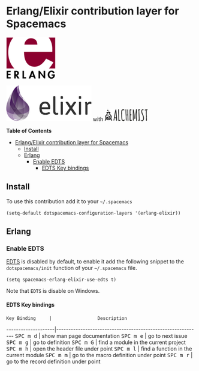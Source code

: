 # Erlang/Elixir contribution layer for Spacemacs

![logo_erlang](img/erlang.png)

![logo_elixir](img/elixir.png) with ![logo_alchemist](img/alchemist.png)

<!-- markdown-toc start - Don't edit this section. Run M-x markdown-toc/generate-toc again -->
**Table of Contents**

- [Erlang/Elixir contribution layer for Spacemacs](#erlangelixir-contribution-layer-for-spacemacs)
    - [Install](#install)
    - [Erlang](#erlang)
        - [Enable EDTS](#enable-edts)
            - [EDTS Key bindings](#edts-key-bindings)

<!-- markdown-toc end -->

## Install

To use this contribution add it to your `~/.spacemacs`

```elisp
(setq-default dotspacemacs-configuration-layers '(erlang-elixir))
```

## Erlang

### Enable EDTS

[EDTS][] is disabled by default, to enable it add the following snippet to
the `dotspacemacs/init` function of your `~/.spacemacs` file.

```elisp
(setq spacemacs-erlang-elixir-use-edts t)
```

Note that `EDTS` is disable on Windows.

#### EDTS Key bindings

    Key Binding     |                 Description
--------------------|------------------------------------------------------------
<kbd>SPC m d</kbd>  | show man page documentation
<kbd>SPC m e</kbd>  | go to next issue
<kbd>SPC m g</kbd>  | go to definition
<kbd>SPC m G</kbd>  | find a module in the current project
<kbd>SPC m h</kbd>  | open the header file under point
<kbd>SPC m l</kbd>  | find a function in the current module
<kbd>SPC m m</kbd>  | go to the macro definition under point
<kbd>SPC m r</kbd>  | go to the record definition under point

[EDTS]: https://github.com/tjarvstrand/edts
